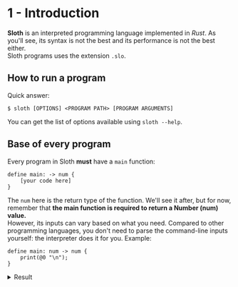 # 1 - Introduction

**Sloth** is an interpreted programming language implemented in _Rust_. As you'll see, its syntax is not the best and its performance is not the best either.  
Sloth programs uses the extension `.slo`.

## How to run a program

Quick answer:
```
$ sloth [OPTIONS] <PROGRAM PATH> [PROGRAM ARGUMENTS]
```

You can get the list of options available using `sloth --help`.


## Base of every program

Every program in Sloth **must** have a `main` function:
```
define main: -> num {
    [your code here]
}
```

The `num` here is the return type of the function. We'll see it after, but for now, remember that **the main function is required to return a Number (num) value.**  
However, its inputs can vary based on what you need. Compared to other programming languages, you don't need to parse the command-line inputs yourself: the interpreter does it for you. Example:

```
define main: num -> num {
    print(@0 "\n");
}
```

<details><summary>Result</summary>
<p>

```
$ sloth input.slo
>>> INVALID ARGUMENTS: Given 0 command-line argument(s), but the main function requires 1 argument(s):  num

$ sloth input.slo 12
>>> 12

$ sloth input.slo "test
>>> INVALID ARGUMENTS: Error while parsing command-line arguments: Cannot convert 'test' into a Number value
```

</p>
</details>